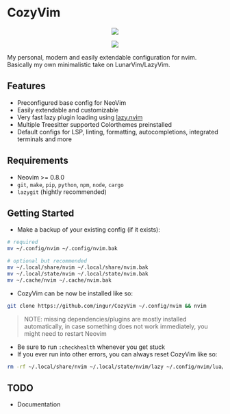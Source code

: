 # CozyVim

<p align="center">
  <img src="https://user-images.githubusercontent.com/45173070/221726955-6126fdbb-cdac-46ef-834f-c5cc323d9b99.png" />
</p>
<p align="center">
  <img src="https://user-images.githubusercontent.com/45173070/221728266-dcaf72fe-8625-4443-a80d-04dc52cce4d2.png" />
</p>

My personal, modern and easily extendable configuration for nvim. Basically my own minimalistic take on LunarVim/LazyVim.

## Features

- Preconfigured base config for NeoVim
- Easily extendable and customizable
- Very fast lazy plugin loading using [lazy.nvim](https://github.com/folke/lazy.nvim)
- Multiple Treesitter supported Colorthemes preinstalled
- Default configs for LSP, linting, formatting, autocompletions, integrated terminals and more

## Requirements

- Neovim >= 0.8.0
- `git`, `make`, `pip`, `python`, `npm`, `node`, `cargo`
- `lazygit` (hightly recommended)

## Getting Started

- Make a backup of your existing config (if it exists):
```bash
# required
mv ~/.config/nvim ~/.config/nvim.bak

# optional but recommended
mv ~/.local/share/nvim ~/.local/share/nvim.bak
mv ~/.local/state/nvim ~/.local/state/nvim.bak
mv ~/.cache/nvim ~/.cache/nvim.bak
```
- CozyVim can be now be installed like so:
```bash
git clone https://github.com/ingur/CozyVim ~/.config/nvim && nvim
```
> NOTE: missing dependencies/plugins are mostly installed automatically, in case something does not work immediately, you might need to restart Neovim

- Be sure to run `:checkhealth` whenever you get stuck
- If you ever run into other errors, you can always reset CozyVim like so:
```bash
rm -rf ~/.local/share/nvim ~/.local/state/nvim/lazy ~/.config/nvim/lua/custom/lazy-lock.json
```

## TODO
- Documentation
